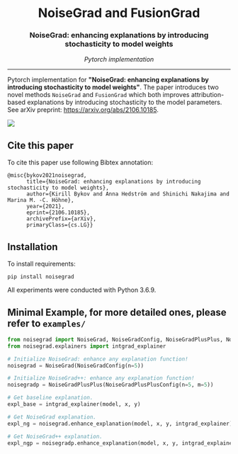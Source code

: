 <h1 align="center"><b>NoiseGrad and FusionGrad</b></h1>
<h3 align="center"><b>NoiseGrad: enhancing explanations by introducing stochasticity to model weights</b></h3>
<p align="center">
  <i>Pytorch implementation</i>
</p>

--------------

Pytorch implementation for **"NoiseGrad: enhancing explanations by introducing stochasticity to model weights"**. The paper introduces two novel methods `NoiseGrad` and `FusionGrad` which both improves attribution-based explanations by introducing stochasticity to the model parameters. See arXiv preprint: https://arxiv.org/abs/2106.10185.

![](https://raw.githubusercontent.com/understandable-machine-intelligence-lab/NoiseGrad/master/samples/resulting_explanation.png)

## Cite this paper

To cite this paper use following Bibtex annotation:

	@misc{bykov2021noisegrad,
	      title={NoiseGrad: enhancing explanations by introducing stochasticity to model weights},
	      author={Kirill Bykov and Anna Hedström and Shinichi Nakajima and Marina M. -C. Höhne},
	      year={2021},
	      eprint={2106.10185},
	      archivePrefix={arXiv},
	      primaryClass={cs.LG}}

## Installation

To install requirements:

```setup
pip install noisegrad
```

All experiments were conducted with Python 3.6.9.

## Minimal Example, for more detailed ones, please refer to `examples/`
```python
from noisegrad import NoiseGrad, NoiseGradConfig, NoiseGradPlusPlus, NoiseGradPlusPlusConfig
from noisegrad.explainers import intgrad_explainer

# Initialize NoiseGrad: enhance any explanation function!
noisegrad = NoiseGrad(NoiseGradConfig(n=5))

# Initialize NoiseGrad++: enhance any explanation function!
noisegradp = NoiseGradPlusPlus(NoiseGradPlusPlusConfig(n=5, m=5))

# Get baseline explanation.
expl_base = intgrad_explainer(model, x, y)

# Get NoiseGrad explanation.
expl_ng = noisegrad.enhance_explanation(model, x, y, intgrad_explainer)

# Get NoiseGrad++ explanation.
expl_ngp = noisegradp.enhance_explanation(model, x, y, intgrad_explainer)
```


